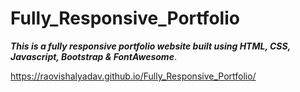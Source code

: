 # Fully_Responsive_Portfolio

<b><i>This is a fully responsive portfolio website built using HTML, CSS, Javascript, Bootstrap & FontAwesome</b></i>.


https://raovishalyadav.github.io/Fully_Responsive_Portfolio/
